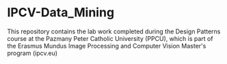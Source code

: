 # IPCV-Data_Mining
This repository contains the lab work completed during the Design Patterns course at the Pazmany Peter Catholic University (PPCU), which is part of the Erasmus Mundus Image Processing and Computer Vision Master's program (ipcv.eu)
